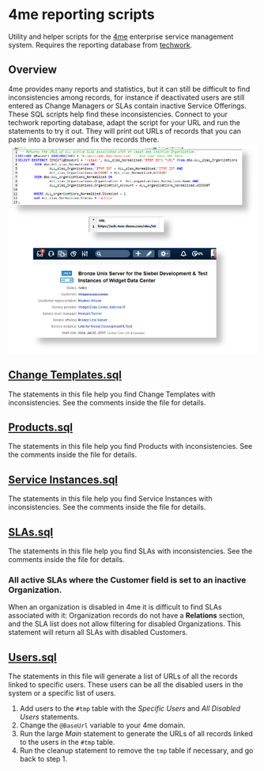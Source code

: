 # 4me reporting scripts
Utility and helper scripts for the [4me](https://4me.com) enterprise service management system.
Requires the reporting database from [techwork](https://www.techwork.at).

## Overview
4me provides many reports and statistics, but it can still be difficult to find inconsistencies among records, for instance if deactivated users are still entered as Change Managers or SLAs contain inactive Service Offerings.
These SQL scripts help find these inconsistencies.
Connect to your techwork reporting database, adapt the script for your URL and run the statements to try it out. They will print out URLs of records that you  can paste into a browser and fix the records there.
![](screenshots.png )

## [Change Templates.sql](https://github.com/apa-it/4me-Reporting-Scripts/blob/master/Change%20Templates.sql)
The statements in this file help you find Change Templates with inconsistencies. See the comments inside the file for details.

## [Products.sql](https://github.com/apa-it/4me-Reporting-Scripts/blob/master/Products.sql)
The statements in this file help you find Products with inconsistencies. See the comments inside the file for details.

## [Service Instances.sql](https://github.com/apa-it/4me-Reporting-Scripts/blob/master/Service%20Instances.sql)
The statements in this file help you find Service Instances with inconsistencies. See the comments inside the file for details.

## [SLAs.sql](https://github.com/apa-it/4me-Reporting-Scripts/blob/master/SLAs.sql)
The statements in this file help you find SLAs with inconsistencies. See the comments inside the file for details.

### All active SLAs where the Customer field is set to an inactive Organization.
When an organization is disabled in 4me it is difficult to find SLAs associated with it: Organization records do not have a **Relations** section, and the SLA list does not allow filtering for disabled Organizations.
This statement will return all SLAs with disabled Customers.


## [Users.sql](https://github.com/apa-it/4me-Reporting-Scripts/blob/master/Users.sql)
The statements in this file will generate a list of URLs of all the records linked to specific users. These users can be all the disabled users in the system or a specific list of users.

1. Add users to the ``#tmp`` table with the *Specific Users* and *All Disabled Users* statements.
2. Change the ``@BaseUrl`` variable to your 4me domain.
3. Run the large *Main* statement to generate the URLs of all records linked to the users in the ``#tmp`` table.
4. Run the cleanup statement to remove the ``tmp`` table if necessary, and go back to step 1.
